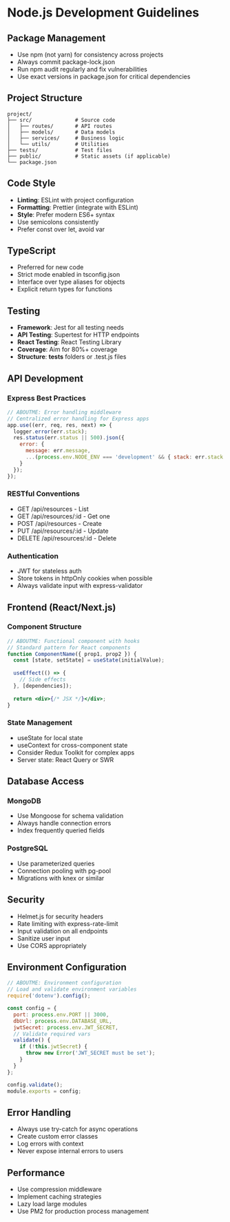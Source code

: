 # Node.js Development Guidelines

## Package Management

- Use npm (not yarn) for consistency across projects
- Always commit package-lock.json
- Run npm audit regularly and fix vulnerabilities
- Use exact versions in package.json for critical dependencies

## Project Structure

```
project/
├── src/              # Source code
│   ├── routes/       # API routes
│   ├── models/       # Data models
│   ├── services/     # Business logic
│   └── utils/        # Utilities
├── tests/            # Test files
├── public/           # Static assets (if applicable)
└── package.json
```

## Code Style

- **Linting**: ESLint with project configuration
- **Formatting**: Prettier (integrate with ESLint)
- **Style**: Prefer modern ES6+ syntax
- Use semicolons consistently
- Prefer const over let, avoid var

## TypeScript

- Preferred for new code
- Strict mode enabled in tsconfig.json
- Interface over type aliases for objects
- Explicit return types for functions

## Testing

- **Framework**: Jest for all testing needs
- **API Testing**: Supertest for HTTP endpoints
- **React Testing**: React Testing Library
- **Coverage**: Aim for 80%+ coverage
- **Structure**: __tests__ folders or .test.js files

## API Development

### Express Best Practices
```javascript
// ABOUTME: Error handling middleware
// Centralized error handling for Express apps
app.use((err, req, res, next) => {
  logger.error(err.stack);
  res.status(err.status || 500).json({
    error: {
      message: err.message,
      ...(process.env.NODE_ENV === 'development' && { stack: err.stack })
    }
  });
});
```

### RESTful Conventions
- GET /api/resources - List
- GET /api/resources/:id - Get one
- POST /api/resources - Create
- PUT /api/resources/:id - Update
- DELETE /api/resources/:id - Delete

### Authentication
- JWT for stateless auth
- Store tokens in httpOnly cookies when possible
- Always validate input with express-validator

## Frontend (React/Next.js)

### Component Structure
```jsx
// ABOUTME: Functional component with hooks
// Standard pattern for React components
function ComponentName({ prop1, prop2 }) {
  const [state, setState] = useState(initialValue);
  
  useEffect(() => {
    // Side effects
  }, [dependencies]);
  
  return <div>{/* JSX */}</div>;
}
```

### State Management
- useState for local state
- useContext for cross-component state
- Consider Redux Toolkit for complex apps
- Server state: React Query or SWR

## Database Access

### MongoDB
- Use Mongoose for schema validation
- Always handle connection errors
- Index frequently queried fields

### PostgreSQL
- Use parameterized queries
- Connection pooling with pg-pool
- Migrations with knex or similar

## Security

- Helmet.js for security headers
- Rate limiting with express-rate-limit
- Input validation on all endpoints
- Sanitize user input
- Use CORS appropriately

## Environment Configuration

```javascript
// ABOUTME: Environment configuration
// Load and validate environment variables
require('dotenv').config();

const config = {
  port: process.env.PORT || 3000,
  dbUrl: process.env.DATABASE_URL,
  jwtSecret: process.env.JWT_SECRET,
  // Validate required vars
  validate() {
    if (!this.jwtSecret) {
      throw new Error('JWT_SECRET must be set');
    }
  }
};

config.validate();
module.exports = config;
```

## Error Handling

- Always use try-catch for async operations
- Create custom error classes
- Log errors with context
- Never expose internal errors to users

## Performance

- Use compression middleware
- Implement caching strategies
- Lazy load large modules
- Use PM2 for production process management